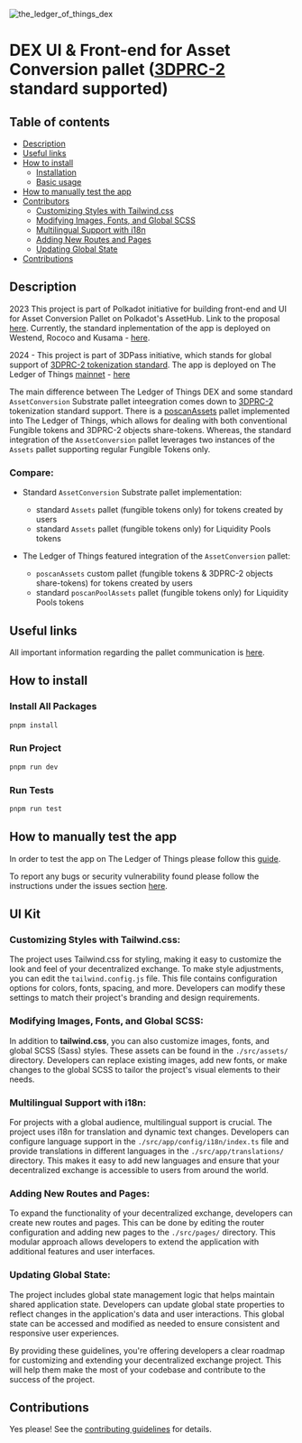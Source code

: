 
![the_ledger_of_things_dex](https://github.com/user-attachments/assets/4267472a-6a49-4cbe-8980-8f12ce721b17)

# DEX UI & Front-end for Asset Conversion pallet ([3DPRC-2](https://github.com/3Dpass/whitepaper/blob/main/3DPRC-2.md) standard supported)

## Table of contents

<ul>
    <li><a href='#description'>Description</a></li>
    <li><a href='#useful-links'>Useful links</a></li>
    <li><a href='#how-to-install'>How to install</a>
        <ul>
            <li><a href='#install-all-packages'>Installation</a></li>
            <li><a href='#run-project'>Basic usage</a></li>
        </ul>
    </li>
    <li><a href='#how-to-manually-test-the-app'>How to manually test the app</a></li>
    <li><a href='#ui-kit'>Contributors</a>
        <ul>
            <li><a href='#customizing-styles-with-tailwindcss'>Customizing Styles with Tailwind.css</a></li>
            <li><a href='#modifying-images-fonts-and-global-scss'>Modifying Images, Fonts, and Global SCSS</a></li>
            <li><a href='#multilingual-support-with-i18n'>Multilingual Support with i18n</a></li>
            <li><a href='#adding-new-routes-and-pages'>Adding New Routes and Pages</a></li>
            <li><a href='#updating-global-state'>Updating Global State</a></li>
        </ul>
    </li>
    <li><a href='#contributions'>Contributions</a></li>
</ul>

## Description

2023 This project is part of Polkadot initiative for building front-end and UI for Asset Conversion Pallet on Polkadot's AssetHub. Link to the proposal [here](https://polkadot.polkassembly.io/referenda/68). Currently, the standard inplementation of the app is deployed on Westend, Rococo and Kusama - [here](https://dotacp-demo.mvpworkshop.co/swap?network=kusama).

2024 - This project is part of 3DPass initiative, which stands for global support of [3DPRC-2 tokenization standard](https://github.com/3Dpass/whitepaper/blob/main/3DPRC-2.md). The app is deployed on The Ledger of Things [mainnet](https://github.com/3Dpass/3DP) - [here](https://swap.3dpscan.io)

The main difference between The Ledger of Things DEX and some standard `AssetConversion` Substrate pallet inteegration comes down to [3DPRC-2](https://github.com/3Dpass/whitepaper/blob/main/3DPRC-2.md) tokenization standard support. There is a [poscanAssets](https://github.com/3Dpass/3DP/tree/main/pallets/poscan-assets) pallet implemented into The Ledger of Things, which allows for dealing with both conventional Fungible tokens and 3DPRC-2 objects share-tokens. Whereas, the standard integration of the `AssetConversion` pallet leverages two instances of the `Assets` pallet supporting regular Fungible Tokens only. 

### Compare: 
- Standard `AssetConversion` Substrate pallet implementation:
  - standard `Assets` pallet (fungible tokens only) for tokens created by users
  - standard `Assets` pallet (fungible tokens only) for Liquidity Pools tokens

- The Ledger of Things featured integration of the `AssetConversion` pallet:
  - `poscanAssets` custom pallet (fungible tokens & 3DPRC-2 objects share-tokens) for tokens created by users
  - standard `poscanPoolAssets` pallet (fungible tokens only) for Liquidity Pools tokens

## Useful links

All important information regarding the pallet communication is [here](./ASSET_CONVERSION_PALLET.md).

## How to install

### Install All Packages

```sh
pnpm install
```

### Run Project

```sh
pnpm run dev
```

### Run Tests

```sh
pnpm run test
```

## How to manually test the app

In order to test the app on The Ledger of Things please follow this [guide](./MANUAL_TESTING_GUIDE.md).

To report any bugs or security vulnerability found please follow the instructions under the issues section [here](./CONTRIBUTING.md).

## UI Kit

### Customizing Styles with Tailwind.css:

The project uses Tailwind.css for styling, making it easy to customize the look and feel of your decentralized exchange. To make style adjustments, you can edit the `tailwind.config.js` file. This file contains configuration options for colors, fonts, spacing, and more. Developers can modify these settings to match their project's branding and design requirements.

### Modifying Images, Fonts, and Global SCSS:

In addition to <b>tailwind.css</b>, you can also customize images, fonts, and global SCSS (Sass) styles. These assets can be found in the `./src/assets/` directory. Developers can replace existing images, add new fonts, or make changes to the global SCSS to tailor the project's visual elements to their needs.

### Multilingual Support with i18n:

For projects with a global audience, multilingual support is crucial. The project uses i18n for translation and dynamic text changes. Developers can configure language support in the `./src/app/config/i18n/index.ts` file and provide translations in different languages in the `./src/app/translations/` directory. This makes it easy to add new languages and ensure that your decentralized exchange is accessible to users from around the world.

### Adding New Routes and Pages:

To expand the functionality of your decentralized exchange, developers can create new routes and pages. This can be done by editing the router configuration and adding new pages to the `./src/pages/` directory. This modular approach allows developers to extend the application with additional features and user interfaces.

### Updating Global State:

The project includes global state management logic that helps maintain shared application state. Developers can update global state properties to reflect changes in the application's data and user interactions. This global state can be accessed and modified as needed to ensure consistent and responsive user experiences.

By providing these guidelines, you're offering developers a clear roadmap for customizing and extending your decentralized exchange project. This will help them make the most of your codebase and contribute to the success of the project.

## Contributions

Yes please! See the [contributing guidelines](./CONTRIBUTING.md) for details.
